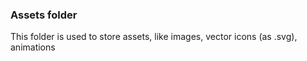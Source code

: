 ### Assets folder

This folder is used to store assets, like images, vector icons (as .svg), animations
